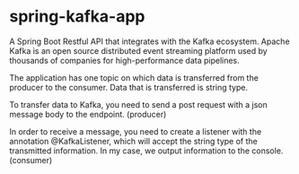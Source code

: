 # spring-kafka-app

A Spring Boot Restful API that integrates with the Kafka ecosystem. Apache Kafka is an open source distributed event streaming platform used by thousands of companies for high-performance data pipelines.

The application has one topic on which data is transferred from the producer to the consumer. Data that is transferred is string type.

To transfer data to Kafka, you need to send a post request with a json message body to the endpoint. (producer)

In order to receive a message, you need to create a listener with the annotation @KafkaListener, which will accept the string type of the transmitted information. In my case, we output information to the console. (consumer)
